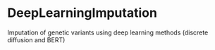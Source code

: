 # DeepLearningImputation
Imputation of genetic variants using deep learning methods (discrete diffusion and BERT)
